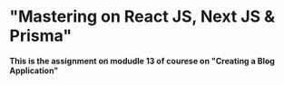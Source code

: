 <h1>"Mastering on React JS, Next JS & Prisma"</h1>

<p><b>This is the assignment on modudle 13 of courese on "Creating a Blog Application"</b></p>
